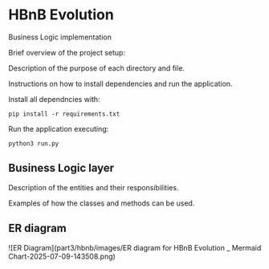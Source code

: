 # HBnB Evolution #
Business Logic implementation

Brief overview of the project setup:

Description of the purpose of each directory and file.


Instructions on how to install dependencies and run the
application.

Install all dependncies with:
```
pip install -r requirements.txt
```

Run the application executing:
```
python3 run.py
```

## Business Logic layer ##

Description of the entities and their responsibilities.

Examples of how the classes and methods can be used.

## ER diagram

![ER Diagram](part3/hbnb/images/ER diagram for HBnB Evolution _ Mermaid Chart-2025-07-09-143508.png)

<!-- ```mermaid
erDiagram
    User ||--o{ Place : has
    User ||..o{ Review : leaves
    Place ||--o{ Place_Amenity : "has/have"
    Place_Amenity }o--|| Amenity : "found in"
    Place ||--o{ Review : receives
User {
    str(36) id PK
    str first_name
    str last_name
    str email UK
    str password "HASHED"
    bool is_admin
}
Place {
    str(36) id PK
    str title
    str description "NULLABLE"
    float price
    float latitude
    float longitude
    str(36) owner_id FK "User.id"
}
Review {
    str(36) id PK
    str text
    int rating
    str(36) user_id FK "User.id"
    str(36) place_id FK "Place.id"
}
Amenity {
    str(36) id PK
    str name UK
}
Place_Amenity {
    str(36) place_id PK,FK "Place.id"
    str(36) amenity_id PK,FK "Amenity.id"
}
``` -->
